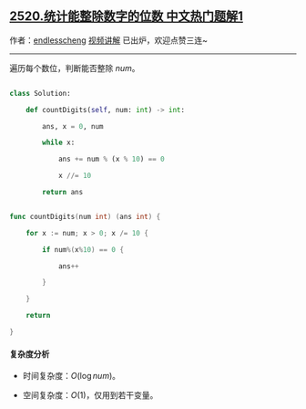 ## [2520.统计能整除数字的位数 中文热门题解1](https://leetcode.cn/problems/count-the-digits-that-divide-a-number/solutions/100000/mei-ju-shu-wei-by-endlesscheng-6y2d)

作者：[endlesscheng](https://leetcode.cn/u/endlesscheng)
[视频讲解](https://www.bilibili.com/video/BV1H8411E7hn) 已出炉，欢迎点赞三连~

---

遍历每个数位，判断能否整除 $\textit{num}$。

```py [sol1-Python3]
class Solution:
    def countDigits(self, num: int) -> int:
        ans, x = 0, num
        while x:
            ans += num % (x % 10) == 0
            x //= 10
        return ans
```

```go [sol1-Go]
func countDigits(num int) (ans int) {
	for x := num; x > 0; x /= 10 {
		if num%(x%10) == 0 {
			ans++
		}
	}
	return
}
```

#### 复杂度分析

- 时间复杂度：$O(\log \textit{num})$。
- 空间复杂度：$O(1)$，仅用到若干变量。
